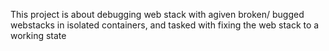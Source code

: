 This project is about debugging web stack with agiven broken/ bugged webstacks in isolated containers, and tasked with fixing the web stack to a working state
